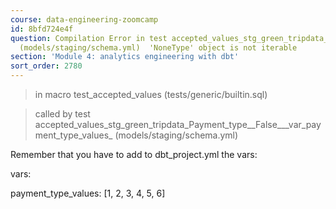 ```yaml
---
course: data-engineering-zoomcamp
id: 8bfd724e4f
question: Compilation Error in test accepted_values_stg_green_tripdata_Payment_type__False___var_payment_type_values_
  (models/staging/schema.yml)  'NoneType' object is not iterable
section: 'Module 4: analytics engineering with dbt'
sort_order: 2780
---
```


> in macro test_accepted_values (tests/generic/builtin.sql)

> called by test accepted_values_stg_green_tripdata_Payment_type__False___var_payment_type_values_ (models/staging/schema.yml)

Remember that you have to add to dbt_project.yml the vars:

vars:

payment_type_values: [1, 2, 3, 4, 5, 6]

